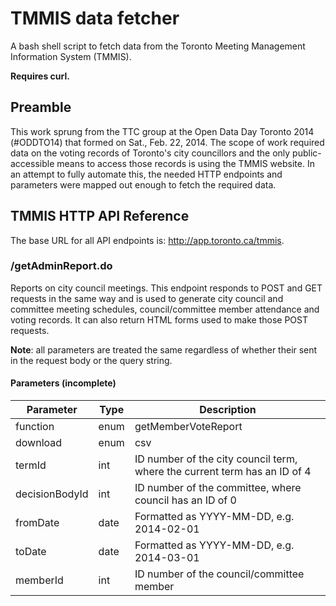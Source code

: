 # TMMIS data fetcher

A bash shell script to fetch data from the Toronto Meeting Management Information System (TMMIS).

**Requires curl.**

## Preamble

This work sprung from the TTC group at the Open Data Day Toronto 2014 (#ODDTO14) that formed on Sat., Feb. 22, 2014. The scope of work required data on the voting records of Toronto's city councillors and the only public-accessible means to access those records is using the TMMIS website. In an attempt to fully automate this, the needed HTTP endpoints and parameters were mapped out enough to fetch the required data.

## TMMIS HTTP API Reference

The base URL for all API endpoints is: http://app.toronto.ca/tmmis.

### /getAdminReport.do

Reports on city council meetings. This endpoint responds to POST and GET requests in the same way and is used to generate city council and committee meeting schedules, council/committee member attendance and voting records. It can also return HTML forms used to make those POST requests.

**Note**: all parameters are treated the same regardless of whether their sent in the request body or the query string.

#### Parameters (incomplete)

Parameter | Type | Description
----------|------|------------
function | enum | getMemberVoteReport
download | enum | csv
termId | int | ID number of the city council term, where the current term has an ID of 4
decisionBodyId | int | ID number of the committee, where council has an ID of 0 
fromDate | date | Formatted as YYYY-MM-DD, e.g. 2014-02-01
toDate | date | Formatted as YYYY-MM-DD, e.g. 2014-03-01
memberId | int | ID number of the council/committee member

